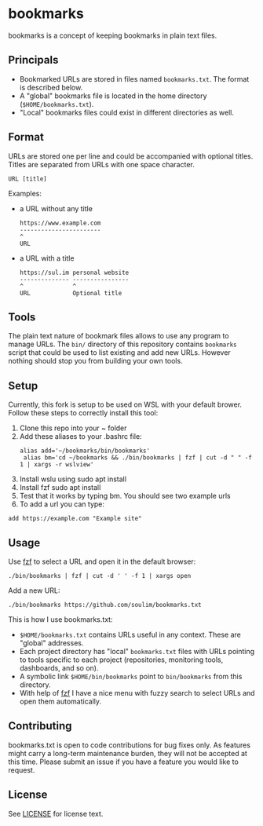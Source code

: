# bookmarks

bookmarks is a concept of keeping bookmarks in plain text files.

## Principals

- Bookmarked URLs are stored in files named `bookmarks.txt`. The format is described below.
- A "global" bookmarks file is located in the home directory (`$HOME/bookmarks.txt`).
- "Local" bookmarks files could exist in different directories as well.

## Format

URLs are stored one per line and could be accompanied with optional titles. Titles are separated from URLs with one space character.

```
URL [title]
```

Examples:

- a URL without any title

  ```
  https://www.example.com
  -----------------------
  ^
  URL
  ```
- a URL with a title
  ```
  https://sul.im personal website
  -------------- ----------------
  ^              ^
  URL            Optional title
  ```

## Tools

The plain text nature of bookmark files allows to use any program to manage URLs. The `bin/` directory of this repository contains `bookmarks` script that could be used to list existing and add new URLs. However nothing should stop you from building your own tools.

## Setup

Currently, this fork is setup to be used on WSL with your default brower. Follow these steps to correctly install this tool:

1. Clone this repo into your ~ folder
2. Add these aliases to your .bashrc file:
   ```
   alias add='~/bookmarks/bin/bookmarks'
    alias bm='cd ~/bookmarks && ./bin/bookmarks | fzf | cut -d " " -f 1 | xargs -r wslview'
   ```
3. Install wslu using sudo apt install
4. Install fzf sudo apt install
5. Test that it works by typing bm. You should see two example urls
6. To add a url you can type:
```
add https://example.com "Example site"
```

## Usage

Use [fzf] to select a URL and open it in the default browser:

```ShellSession
./bin/bookmarks | fzf | cut -d ' ' -f 1 | xargs open
```

Add a new URL:

```ShellSession
./bin/bookmarks https://github.com/soulim/bookmarks.txt
```

This is how I use bookmarks.txt:

- `$HOME/bookmarks.txt` contains URLs useful in any context. These are "global" addresses.
- Each project directory has "local" `bookmarks.txt` files with URLs pointing to tools specific to each project (repositories, monitoring tools, dashboards, and so on).
- A symbolic link `$HOME/bin/bookmarks` point to `bin/bookmarks` from this directory.
- With help of [fzf] I have a nice menu with fuzzy search to select URLs and open them automatically.

## Contributing

bookmarks.txt is open to code contributions for bug fixes only. As features might carry a long-term maintenance burden, they will not be accepted at this time. Please submit an issue if you have a feature you would like to request.

## License

See [LICENSE](LICENSE) for license text.


[fzf]: https://github.com/junegunn/fzf
